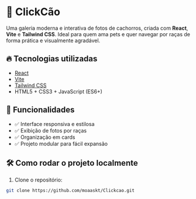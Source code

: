 # 🐶 ClickCão

Uma galeria moderna e interativa de fotos de cachorros, criada com **React**, **Vite** e **Tailwind CSS**. Ideal para quem ama pets e quer navegar por raças de forma prática e visualmente agradável.

## 🔥 Tecnologias utilizadas

- [React](https://reactjs.org/)
- [Vite](https://vitejs.dev/)
- [Tailwind CSS](https://tailwindcss.com/)
- HTML5 + CSS3 + JavaScript (ES6+)

## 🎯 Funcionalidades

- ✅ Interface responsiva e estilosa
- ✅ Exibição de fotos por raças
- ✅ Organização em cards
- ✅ Projeto modular para fácil expansão

## 🛠️ Como rodar o projeto localmente

1. Clone o repositório:
```bash
git clone https://github.com/moaaskt/Clickcao.git
